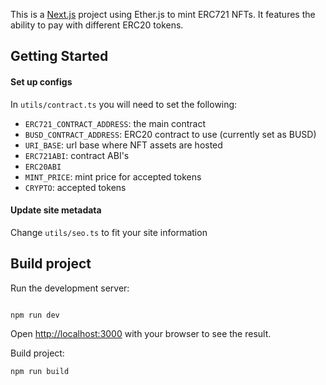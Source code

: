 This is a [Next.js](https://nextjs.org/) project using Ether.js to mint ERC721 NFTs. It features the ability to pay with different ERC20 tokens.

## Getting Started

#### Set up configs

In `utils/contract.ts` you will need to set the following:

- `ERC721_CONTRACT_ADDRESS`: the main contract
- `BUSD_CONTRACT_ADDRESS`: ERC20 contract to use (currently set as BUSD)
- `URI_BASE`: url base where NFT assets are hosted
- `ERC721ABI`: contract ABI's
- `ERC20ABI`
- `MINT_PRICE`: mint price for accepted tokens
- `CRYPTO`: accepted tokens

#### Update site metadata

Change `utils/seo.ts` to fit your site information

## Build project

Run the development server:

```bash

npm run dev

```

Open [http://localhost:3000](http://localhost:3000) with your browser to see the result.

Build project:

```bash
npm run build
```
